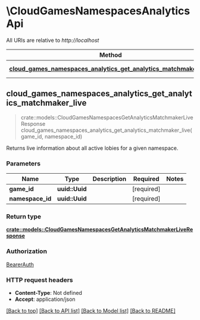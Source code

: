 # \CloudGamesNamespacesAnalyticsApi

All URIs are relative to *http://localhost*

Method | HTTP request | Description
------------- | ------------- | -------------
[**cloud_games_namespaces_analytics_get_analytics_matchmaker_live**](CloudGamesNamespacesAnalyticsApi.md#cloud_games_namespaces_analytics_get_analytics_matchmaker_live) | **GET** /games/{game_id}/namespaces/{namespace_id}/analytics/matchmaker/live | 



## cloud_games_namespaces_analytics_get_analytics_matchmaker_live

> crate::models::CloudGamesNamespacesGetAnalyticsMatchmakerLiveResponse cloud_games_namespaces_analytics_get_analytics_matchmaker_live(game_id, namespace_id)


Returns live information about all active lobies for a given namespace.

### Parameters


Name | Type | Description  | Required | Notes
------------- | ------------- | ------------- | ------------- | -------------
**game_id** | **uuid::Uuid** |  | [required] |
**namespace_id** | **uuid::Uuid** |  | [required] |

### Return type

[**crate::models::CloudGamesNamespacesGetAnalyticsMatchmakerLiveResponse**](CloudGamesNamespacesGetAnalyticsMatchmakerLiveResponse.md)

### Authorization

[BearerAuth](../README.md#BearerAuth)

### HTTP request headers

- **Content-Type**: Not defined
- **Accept**: application/json

[[Back to top]](#) [[Back to API list]](../README.md#documentation-for-api-endpoints) [[Back to Model list]](../README.md#documentation-for-models) [[Back to README]](../README.md)

